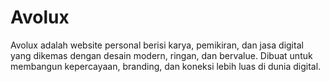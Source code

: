 # Avolux
Avolux adalah website personal berisi karya, pemikiran, dan jasa digital yang dikemas dengan desain modern, ringan, dan bervalue. Dibuat untuk membangun kepercayaan, branding, dan koneksi lebih luas di dunia digital.
